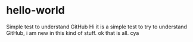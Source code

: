 # hello-world
Simple test to understand GitHub
Hi it is a simple test to try to understand GitHub, i am new in this kind of stuff.
ok that is all. cya
